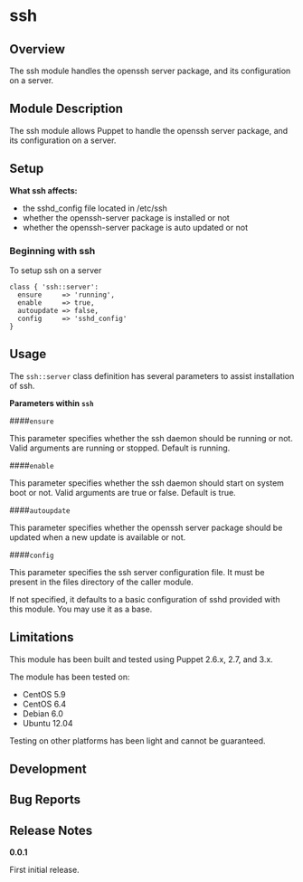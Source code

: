 ssh
====


Overview
--------

The ssh module handles the openssh server package, and its configuration on a server.


Module Description
-------------------

The ssh module allows Puppet to handle the openssh server package, and its configuration on a server.

Setup
-----

**What ssh affects:**

* the sshd_config file located in /etc/ssh
* whether the openssh-server package is installed or not
* whether the openssh-server package is auto updated or not
	
### Beginning with ssh

To setup ssh on a server

    class { 'ssh::server':
      ensure     => 'running',
      enable     => true,
      autoupdate => false,
      config     => 'sshd_config'
    }

Usage
------

The `ssh::server` class definition has several parameters to assist installation of ssh.

**Parameters within `ssh`**

####`ensure`

This parameter specifies whether the ssh daemon should be running or not.
Valid arguments are running or stopped. Default is running.

####`enable`

This parameter specifies whether the ssh daemon should start on system boot or not.
Valid arguments are true or false. Default is true.

####`autoupdate`

This parameter specifies whether the openssh server package should be updated when a new update is available or not.

####`config`

This parameter specifies the ssh server configuration file.
It must be present in the files directory of the caller module.

If not specified, it defaults to a basic configuration of sshd provided with this module. You may use it as a base.

Limitations
------------

This module has been built and tested using Puppet 2.6.x, 2.7, and 3.x.

The module has been tested on:

* CentOS 5.9
* CentOS 6.4
* Debian 6.0 
* Ubuntu 12.04

Testing on other platforms has been light and cannot be guaranteed. 

Development
------------

Bug Reports
-----------

Release Notes
--------------

**0.0.1**

First initial release.
